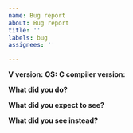 ```yaml
---
name: Bug report
about: Bug report
title: ''
labels: bug
assignees: ''

---
```


**V version:** 
**OS:** 
**C compiler version:** 

**What did you do?**


**What did you expect to see?**

 
**What did you see instead?**
